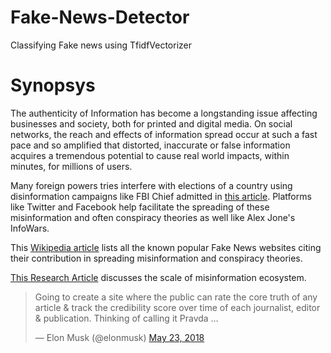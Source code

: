 # Fake-News-Detector

Classifying Fake news using TfidfVectorizer

# Synopsys

The authenticity of Information has become a longstanding issue affecting businesses and society, both for printed and digital media. On social networks, the reach and effects of information spread occur at such a fast pace and so amplified that distorted, inaccurate or false information acquires a tremendous potential to cause real world impacts, within minutes, for millions of users.

Many foreign powers tries interfere with elections of a country using disinformation campaigns like FBI Chief admitted in [this article](https://www.bbc.com/news/technology-51399568). Platforms like Twitter and Facebook help facilitate the spreading of these misinformation and often conspiracy theories as well like Alex Jone's InfoWars. 

This [Wikipedia article](https://en.wikipedia.org/wiki/List_of_fake_news_websites) lists all the known popular Fake News websites citing their contribution in spreading misinformation and conspiracy theories.

[This Research Article](https://advances.sciencemag.org/content/6/14/eaay3539) discusses the scale of misinformation ecosystem.

<blockquote class="twitter-tweet"><p lang="en" dir="ltr">Going to create a site where the public can rate the core truth of any article &amp; track the credibility score over time of each journalist, editor &amp; publication. Thinking of calling it Pravda …</p>&mdash; Elon Musk (@elonmusk) <a href="https://twitter.com/elonmusk/status/999367582271422464?ref_src=twsrc%5Etfw">May 23, 2018</a></blockquote>